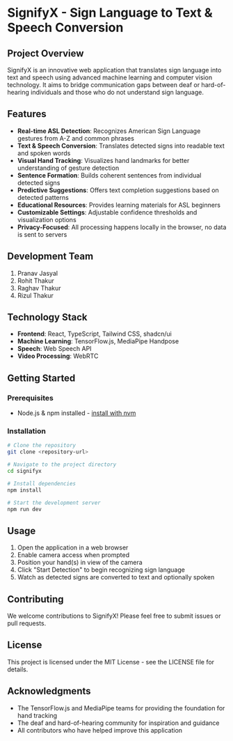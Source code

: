 
# SignifyX - Sign Language to Text & Speech Conversion

## Project Overview

SignifyX is an innovative web application that translates sign language into text and speech using advanced machine learning and computer vision technology. It aims to bridge communication gaps between deaf or hard-of-hearing individuals and those who do not understand sign language.

## Features

- **Real-time ASL Detection**: Recognizes American Sign Language gestures from A-Z and common phrases
- **Text & Speech Conversion**: Translates detected signs into readable text and spoken words
- **Visual Hand Tracking**: Visualizes hand landmarks for better understanding of gesture detection
- **Sentence Formation**: Builds coherent sentences from individual detected signs
- **Predictive Suggestions**: Offers text completion suggestions based on detected patterns
- **Educational Resources**: Provides learning materials for ASL beginners
- **Customizable Settings**: Adjustable confidence thresholds and visualization options
- **Privacy-Focused**: All processing happens locally in the browser, no data is sent to servers

## Development Team

1. Pranav Jasyal
2. Rohit Thakur
3. Raghav Thakur
4. Rizul Thakur

## Technology Stack

- **Frontend**: React, TypeScript, Tailwind CSS, shadcn/ui
- **Machine Learning**: TensorFlow.js, MediaPipe Handpose
- **Speech**: Web Speech API
- **Video Processing**: WebRTC

## Getting Started

### Prerequisites

- Node.js & npm installed - [install with nvm](https://github.com/nvm-sh/nvm#installing-and-updating)

### Installation

```sh
# Clone the repository
git clone <repository-url>

# Navigate to the project directory
cd signifyx

# Install dependencies
npm install

# Start the development server
npm run dev
```

## Usage

1. Open the application in a web browser
2. Enable camera access when prompted
3. Position your hand(s) in view of the camera
4. Click "Start Detection" to begin recognizing sign language
5. Watch as detected signs are converted to text and optionally spoken

## Contributing

We welcome contributions to SignifyX! Please feel free to submit issues or pull requests.

## License

This project is licensed under the MIT License - see the LICENSE file for details.

## Acknowledgments

- The TensorFlow.js and MediaPipe teams for providing the foundation for hand tracking
- The deaf and hard-of-hearing community for inspiration and guidance
- All contributors who have helped improve this application
